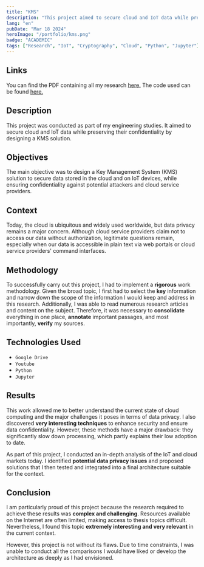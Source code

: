 ```yaml
---
title: "KMS"
description: "This project aimed to secure cloud and IoT data while preserving their confidentiality by designing a KMS solution."
lang: "en"
pubDate: "Mar 18 2024"
heroImage: "/portfolio/kms.png"
badge: "ACADEMIC"
tags: ["Research", "IoT", "Cryptography", "Cloud", "Python", "Jupyter"]
---
```


## **Links**
You can find the PDF containing all my research [here.](https://drive.google.com/file/d/1UkKAquoLUDmB5lMYlOXcaKfMmTrNvRhJ/view?usp=sharing)
The code used can be found [here.](https://github.com/IssamSisbane/kms)

## **Description**
This project was conducted as part of my engineering studies. It aimed to secure cloud and IoT data while preserving their confidentiality by designing a KMS solution.

## **Objectives**
The main objective was to design a Key Management System (KMS) solution to secure data stored in the cloud and on IoT devices, while ensuring confidentiality against potential attackers and cloud service providers.

## **Context**
Today, the cloud is ubiquitous and widely used worldwide, but data privacy remains a major concern. Although cloud service providers claim not to access our data without authorization, legitimate questions remain, especially when our data is accessible in plain text via web portals or cloud service providers' command interfaces.

## **Methodology**
To successfully carry out this project, I had to implement a **rigorous** work methodology. Given the broad topic, I first had to select the **key** information and narrow down the scope of the information I would keep and address in this research. Additionally, I was able to read numerous research articles and content on the subject. Therefore, it was necessary to **consolidate** everything in one place, **annotate** important passages, and most importantly, **verify** my sources.

## **Technologies Used**
* `Google Drive`
* `Youtube`
* `Python`
* `Jupyter`

## **Results**
This work allowed me to better understand the current state of cloud computing and the major challenges it poses in terms of data privacy. I also discovered **very interesting techniques** to enhance security and ensure data confidentiality. However, these methods have a major drawback: they significantly slow down processing, which partly explains their low adoption to date.

As part of this project, I conducted an in-depth analysis of the IoT and cloud markets today. I identified **potential data privacy issues** and proposed solutions that I then tested and integrated into a final architecture suitable for the context.

## **Conclusion**
I am particularly proud of this project because the research required to achieve these results was **complex and challenging**. Resources available on the Internet are often limited, making access to thesis topics difficult. Nevertheless, I found this topic **extremely interesting and very relevant** in the current context.

However, this project is not without its flaws. Due to time constraints, I was unable to conduct all the comparisons I would have liked or develop the architecture as deeply as I had envisioned.

